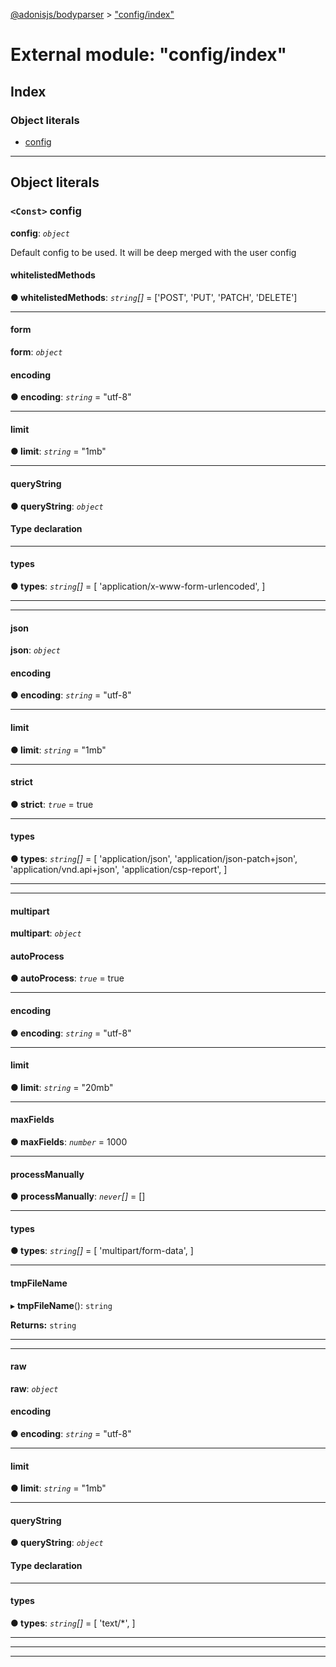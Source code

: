 [@adonisjs/bodyparser](../README.md) > ["config/index"](../modules/_config_index_.md)

# External module: "config/index"

## Index

### Object literals

* [config](_config_index_.md#config)

---

## Object literals

<a id="config"></a>

### `<Const>` config

**config**: *`object`*

Default config to be used. It will be deep merged with the user config

<a id="config.whitelistedmethods"></a>

####  whitelistedMethods

**● whitelistedMethods**: *`string`[]* =  ['POST', 'PUT', 'PATCH', 'DELETE']

___
<a id="config.form"></a>

####  form

**form**: *`object`*

<a id="config.form.encoding"></a>

####  encoding

**● encoding**: *`string`* = "utf-8"

___
<a id="config.form.limit"></a>

####  limit

**● limit**: *`string`* = "1mb"

___
<a id="config.form.querystring"></a>

####  queryString

**● queryString**: *`object`*

#### Type declaration

___
<a id="config.form.types"></a>

####  types

**● types**: *`string`[]* =  [
      'application/x-www-form-urlencoded',
    ]

___

___
<a id="config.json"></a>

####  json

**json**: *`object`*

<a id="config.json.encoding-1"></a>

####  encoding

**● encoding**: *`string`* = "utf-8"

___
<a id="config.json.limit-1"></a>

####  limit

**● limit**: *`string`* = "1mb"

___
<a id="config.json.strict"></a>

####  strict

**● strict**: *`true`* = true

___
<a id="config.json.types-1"></a>

####  types

**● types**: *`string`[]* =  [
      'application/json',
      'application/json-patch+json',
      'application/vnd.api+json',
      'application/csp-report',
    ]

___

___
<a id="config.multipart"></a>

####  multipart

**multipart**: *`object`*

<a id="config.multipart.autoprocess"></a>

####  autoProcess

**● autoProcess**: *`true`* = true

___
<a id="config.multipart.encoding-2"></a>

####  encoding

**● encoding**: *`string`* = "utf-8"

___
<a id="config.multipart.limit-2"></a>

####  limit

**● limit**: *`string`* = "20mb"

___
<a id="config.multipart.maxfields"></a>

####  maxFields

**● maxFields**: *`number`* = 1000

___
<a id="config.multipart.processmanually"></a>

####  processManually

**● processManually**: *`never`[]* =  []

___
<a id="config.multipart.types-2"></a>

####  types

**● types**: *`string`[]* =  [
      'multipart/form-data',
    ]

___
<a id="config.multipart.tmpfilename"></a>

####  tmpFileName

▸ **tmpFileName**(): `string`

**Returns:** `string`

___

___
<a id="config.raw"></a>

####  raw

**raw**: *`object`*

<a id="config.raw.encoding-3"></a>

####  encoding

**● encoding**: *`string`* = "utf-8"

___
<a id="config.raw.limit-3"></a>

####  limit

**● limit**: *`string`* = "1mb"

___
<a id="config.raw.querystring-1"></a>

####  queryString

**● queryString**: *`object`*

#### Type declaration

___
<a id="config.raw.types-3"></a>

####  types

**● types**: *`string`[]* =  [
      'text/*',
    ]

___

___

___

